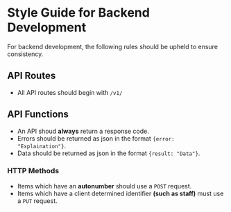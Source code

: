 # Style Guide for Backend Development

For backend development, the following rules should be upheld to ensure consistency.

## API Routes

* All API routes should begin with ```/v1/```

## API Functions

* An API shoud **always** return a response code.
* Errors should be returned as json in the format ```{error: "Explaination"}```.
* Data should be returned as json in the format ```{result: "Data"}```.

### HTTP Methods

* Items which have an **autonumber** should use a ```POST``` request.
* Items which have a client determined identifier **(such as staff)** must use a ```PUT``` request.